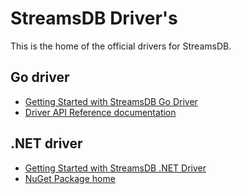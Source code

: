 # StreamsDB Driver's

This is the home of the official drivers for StreamsDB. 

## Go driver

* [Getting Started with StreamsDB Go Driver](https://streamsdb.io/docs/getting-started-go)
* [Driver API Reference documentation](https://godoc.org/github.com/streamsdb/driver/go/sdb)

## .NET driver

* [Getting Started with StreamsDB .NET Driver](https://streamsdb.io/docs/getting-started-dotnet)
* [NuGet Package home](https://www.nuget.org/packages/StreamsDB.Driver/0.9.2-dev.17)
